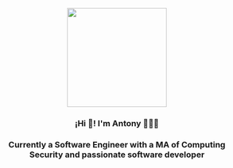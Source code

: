<p align="center" width="300">
   <img align="center" width="200" src="https://user-images.githubusercontent.com/33298247/158071005-ba4db4c0-5879-4ea2-aba1-233ee49a9a83.jpg" />
   <h3 align="center">¡Hi 👋! I'm Antony 👨🏻‍💻</h3>
</p>

<h3 align="center">Currently a Software Engineer with a MA of Computing Security and passionate software developer</h3>
